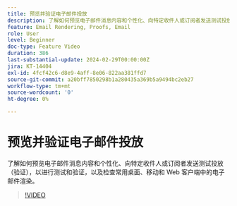 ```yaml
---
title: 预览并验证电子邮件投放
description: 了解如何预览电子邮件消息内容和个性化、向特定收件人或订阅者发送测试投放（验证），以进行测试和验证，以及检查常用桌面、移动和 Web 客户端中的电子邮件渲染。
feature: Email Rendering, Proofs, Email
role: User
level: Beginner
doc-type: Feature Video
duration: 386
last-substantial-update: 2024-02-29T00:00:00Z
jira: KT-14404
exl-id: 4fcf42c6-d8e9-4aff-8e06-822aa381ffd7
source-git-commit: a20bff7850298b1a280435a369b5a9494bc2eb27
workflow-type: tm+mt
source-wordcount: '0'
ht-degree: 0%

---
```


# 预览并验证电子邮件投放

了解如何预览电子邮件消息内容和个性化、向特定收件人或订阅者发送测试投放（验证），以进行测试和验证，以及检查常用桌面、移动和 Web 客户端中的电子邮件渲染。

>[!VIDEO](https://video.tv.adobe.com/v/3425862/?learn=on)
